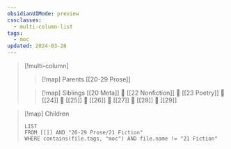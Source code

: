 ```yaml
---
obsidianUIMode: preview
cssclasses:
  - multi-column-list
tags:
  - moc
updated: 2024-03-26
---
```

> [!multi-column]
> 
> > [!map] Parents
> > [[20-29 Prose]]
> 
> > [!map] Siblings
> > [[20 Meta]] 💠 [[22 Nonfiction]] 💠 [[23 Poetry]] 💠 [[24]] 💠 [[25]] 💠 [[26]] 💠 [[27]] 💠 [[28]] 💠 [[29]]

> [!map] Children
> ```dataview
> LIST
> FROM [[]] AND "20-29 Prose/21 Fiction"
> WHERE contains(file.tags, "moc") AND file.name != "21 Fiction"
> ```

